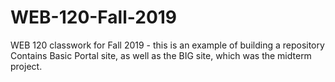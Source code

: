 # WEB-120-Fall-2019
WEB 120 classwork for Fall 2019 - this is an example of building a repository
Contains Basic Portal site, as well as the BIG site, which was the midterm project.
